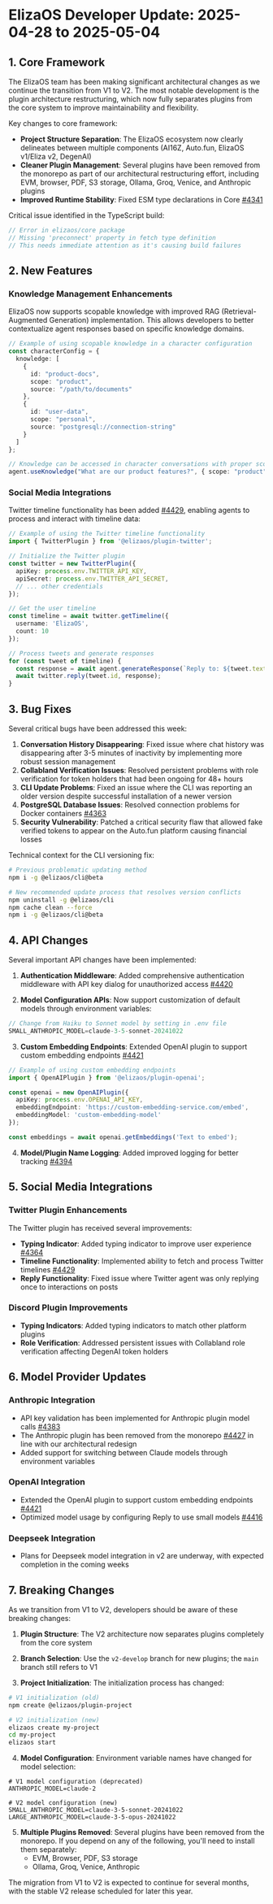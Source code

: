 # ElizaOS Developer Update: 2025-04-28 to 2025-05-04

## 1. Core Framework

The ElizaOS team has been making significant architectural changes as we continue the transition from V1 to V2. The most notable development is the plugin architecture restructuring, which now fully separates plugins from the core system to improve maintainability and flexibility.

Key changes to core framework:

- **Project Structure Separation**: The ElizaOS ecosystem now clearly delineates between multiple components (AI16Z, Auto.fun, ElizaOS v1/Eliza v2, DegenAI)
- **Cleaner Plugin Management**: Several plugins have been removed from the monorepo as part of our architectural restructuring effort, including EVM, browser, PDF, S3 storage, Ollama, Groq, Venice, and Anthropic plugins
- **Improved Runtime Stability**: Fixed ESM type declarations in Core [#4341](https://github.com/elizaos/eliza/pull/4341)

Critical issue identified in the TypeScript build:

```typescript
// Error in elizaos/core package
// Missing 'preconnect' property in fetch type definition
// This needs immediate attention as it's causing build failures
```

## 2. New Features

### Knowledge Management Enhancements

ElizaOS now supports scopable knowledge with improved RAG (Retrieval-Augmented Generation) implementation. This allows developers to better contextualize agent responses based on specific knowledge domains.

```typescript
// Example of using scopable knowledge in a character configuration
const characterConfig = {
  knowledge: [
    {
      id: "product-docs",
      scope: "product",
      source: "/path/to/documents"
    },
    {
      id: "user-data",
      scope: "personal",
      source: "postgresql://connection-string"
    }
  ]
};

// Knowledge can be accessed in character conversations with proper scoping
agent.useKnowledge("What are our product features?", { scope: "product" });
```

### Social Media Integrations

Twitter timeline functionality has been added [#4429](https://github.com/elizaos/eliza/pull/4429), enabling agents to process and interact with timeline data:

```typescript
// Example of using the Twitter timeline functionality
import { TwitterPlugin } from '@elizaos/plugin-twitter';

// Initialize the Twitter plugin
const twitter = new TwitterPlugin({
  apiKey: process.env.TWITTER_API_KEY,
  apiSecret: process.env.TWITTER_API_SECRET,
  // ... other credentials
});

// Get the user timeline
const timeline = await twitter.getTimeline({
  username: 'ElizaOS',
  count: 10
});

// Process tweets and generate responses
for (const tweet of timeline) {
  const response = await agent.generateResponse(`Reply to: ${tweet.text}`);
  await twitter.reply(tweet.id, response);
}
```

## 3. Bug Fixes

Several critical bugs have been addressed this week:

1. **Conversation History Disappearing**: Fixed issue where chat history was disappearing after 3-5 minutes of inactivity by implementing more robust session management
2. **Collabland Verification Issues**: Resolved persistent problems with role verification for token holders that had been ongoing for 48+ hours
3. **CLI Update Problems**: Fixed an issue where the CLI was reporting an older version despite successful installation of a newer version
4. **PostgreSQL Database Issues**: Resolved connection problems for Docker containers [#4363](https://github.com/elizaos/eliza/pull/4363)
5. **Security Vulnerability**: Patched a critical security flaw that allowed fake verified tokens to appear on the Auto.fun platform causing financial losses

Technical context for the CLI versioning fix:

```bash
# Previous problematic updating method
npm i -g @elizaos/cli@beta

# New recommended update process that resolves version conflicts
npm uninstall -g @elizaos/cli
npm cache clean --force
npm i -g @elizaos/cli@beta
```

## 4. API Changes

Several important API changes have been implemented:

1. **Authentication Middleware**: Added comprehensive authentication middleware with API key dialog for unauthorized access [#4420](https://github.com/elizaos/eliza/pull/4420)

2. **Model Configuration APIs**: Now support customization of default models through environment variables:

```javascript
// Change from Haiku to Sonnet model by setting in .env file
SMALL_ANTHROPIC_MODEL=claude-3-5-sonnet-20241022
```

3. **Custom Embedding Endpoints**: Extended OpenAI plugin to support custom embedding endpoints [#4421](https://github.com/elizaos/eliza/pull/4421)

```typescript
// Example of using custom embedding endpoints
import { OpenAIPlugin } from '@elizaos/plugin-openai';

const openai = new OpenAIPlugin({
  apiKey: process.env.OPENAI_API_KEY,
  embeddingEndpoint: 'https://custom-embedding-service.com/embed',
  embeddingModel: 'custom-embedding-model'
});

const embeddings = await openai.getEmbeddings('Text to embed');
```

4. **Model/Plugin Name Logging**: Added improved logging for better tracking [#4394](https://github.com/elizaos/eliza/pull/4394)

## 5. Social Media Integrations

### Twitter Plugin Enhancements

The Twitter plugin has received several improvements:

- **Typing Indicator**: Added typing indicator to improve user experience [#4364](https://github.com/elizaos/eliza/pull/4364)
- **Timeline Functionality**: Implemented ability to fetch and process Twitter timelines [#4429](https://github.com/elizaos/eliza/pull/4429)
- **Reply Functionality**: Fixed issue where Twitter agent was only replying once to interactions on posts

### Discord Plugin Improvements

- **Typing Indicators**: Added typing indicators to match other platform plugins 
- **Role Verification**: Addressed persistent issues with Collabland role verification affecting DegenAI token holders

## 6. Model Provider Updates

### Anthropic Integration

- API key validation has been implemented for Anthropic plugin model calls [#4383](https://github.com/elizaos/eliza/pull/4383)
- The Anthropic plugin has been removed from the monorepo [#4427](https://github.com/elizaos/eliza/pull/4427) in line with our architectural redesign
- Added support for switching between Claude models through environment variables

### OpenAI Integration

- Extended the OpenAI plugin to support custom embedding endpoints [#4421](https://github.com/elizaos/eliza/pull/4421)
- Optimized model usage by configuring Reply to use small models [#4416](https://github.com/elizaos/eliza/pull/4416)

### Deepseek Integration

- Plans for Deepseek model integration in v2 are underway, with expected completion in the coming weeks

## 7. Breaking Changes

As we transition from V1 to V2, developers should be aware of these breaking changes:

1. **Plugin Structure**: The V2 architecture now separates plugins completely from the core system
   
2. **Branch Selection**: Use the `v2-develop` branch for new plugins; the `main` branch still refers to V1
   
3. **Project Initialization**: The initialization process has changed:

```bash
# V1 initialization (old)
npm create @elizaos/plugin-project

# V2 initialization (new)
elizaos create my-project
cd my-project
elizaos start
```

4. **Model Configuration**: Environment variable names have changed for model selection:

```
# V1 model configuration (deprecated)
ANTHROPIC_MODEL=claude-2

# V2 model configuration (new)
SMALL_ANTHROPIC_MODEL=claude-3-5-sonnet-20241022
LARGE_ANTHROPIC_MODEL=claude-3-5-opus-20241022
```

5. **Multiple Plugins Removed**: Several plugins have been removed from the monorepo. If you depend on any of the following, you'll need to install them separately:
   - EVM, Browser, PDF, S3 storage
   - Ollama, Groq, Venice, Anthropic

The migration from V1 to V2 is expected to continue for several months, with the stable V2 release scheduled for later this year.
